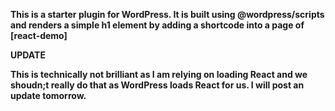 **This is a starter plugin for WordPress. It is built using @wordpress/scripts and renders a simple h1 element by adding a shortcode into a page of [react-demo]**

**UPDATE**

**This is technically not brilliant as I am relying on loading React and we shoudn;t really do that as WordPress loads React for us. I will post an update tomorrow.**

